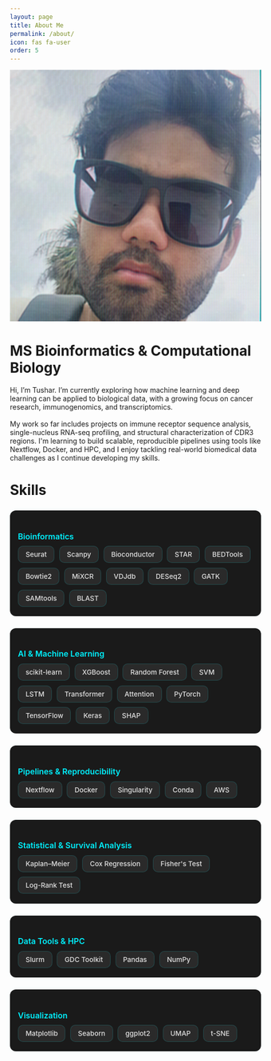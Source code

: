 ```yaml
---
layout: page
title: About Me
permalink: /about/
icon: fas fa-user
order: 5
---
```


<style>
.skill-category {
  background: #1a1a1a;
  border-radius: 12px;
  padding: 1.2rem 1rem;
  margin: 1.5rem auto;
  max-width: 860px;
  box-shadow: 0 0 12px rgba(0,255,255,0.04);
  text-align: left;
}

.skill-category h3 {
  font-size: 1rem;
  color: #00f2ff;
  margin-bottom: 0.6rem;
  font-weight: 600;
}

.icon-grid {
  display: flex;
  flex-wrap: wrap;
  gap: 0.6rem;
}

.icon-grid .icon-tag {
  background: #2a2a2a;
  padding: 0.5rem 0.9rem;
  border-radius: 10px;
  font-size: 0.85rem;
  color: #e2e2e2;
  font-weight: 500;
  border: 1px solid #00f2ff2a;
  transition: all 0.3s ease;
}

.icon-grid .icon-tag:hover {
  background: #00f2ff;
  color: #000;
  transform: scale(1.05);
  cursor: pointer;
}
</style>


<div class="about-wrapper">
  <img src="/assets/img/tushar-profile.png" alt="Tushar">
  <h1>MS Bioinformatics & Computational Biology</h1>

  <p>
    Hi, I’m Tushar. I’m currently exploring how machine learning and deep learning can be applied to biological data, with a growing focus on cancer research, immunogenomics, and transcriptomics.
    <br><br>
    My work so far includes projects on immune receptor sequence analysis, single-nucleus RNA-seq profiling, and structural characterization of CDR3 regions. I'm learning to build scalable, reproducible pipelines using tools like Nextflow, Docker, and HPC, and I enjoy tackling real-world biomedical data challenges as I continue developing my skills.
  </p>
</div>

<!-- ==================== Skills Heading ==================== -->
<div class="about-wrapper">
  <h1>Skills</h1>
</div>

<!-- ==================== Bioinformatics ==================== -->
<div class="skill-category">
  <h3>Bioinformatics</h3>
  <div class="icon-grid">
    <div class="icon-tag" title="Seurat — Single-cell RNA-seq">Seurat</div>
    <div class="icon-tag" title="Scanpy — Single-cell RNA-seq (Python)">Scanpy</div>
    <div class="icon-tag" title="Bioconductor — R genomics packages">Bioconductor</div>
    <div class="icon-tag" title="STAR — RNA-seq aligner">STAR</div>
    <div class="icon-tag" title="BEDTools — Genomic intervals">BEDTools</div>
    <div class="icon-tag" title="Bowtie2 — Short-read aligner">Bowtie2</div>
    <div class="icon-tag" title="MiXCR — TCR/BCR repertoire">MiXCR</div>
    <div class="icon-tag" title="VDJdb — Immune repertoire DB">VDJdb</div>
    <div class="icon-tag" title="DESeq2 — Differential expression">DESeq2</div>
    <div class="icon-tag" title="GATK — Variant calling toolkit">GATK</div>
    <div class="icon-tag" title="SAMtools — BAM/SAM processing">SAMtools</div>
    <div class="icon-tag" title="BLAST — Sequence search/alignment">BLAST</div>
  </div>
</div>

<!-- ==================== AI & Machine Learning ==================== -->
<div class="skill-category">
  <h3>AI & Machine Learning</h3>
  <div class="icon-grid">
    <div class="icon-tag" title="scikit-learn — ML toolkit">scikit-learn</div>
    <div class="icon-tag" title="XGBoost — Gradient boosting trees">XGBoost</div>
    <div class="icon-tag" title="Random Forest — Ensemble method">Random Forest</div>
    <div class="icon-tag" title="Support Vector Machine — SVM classifier">SVM</div>
    <div class="icon-tag" title="LSTM — Long Short-Term Memory network">LSTM</div>
    <div class="icon-tag" title="Transformer — Attention-based models">Transformer</div>
    <div class="icon-tag" title="Attention — Deep learning layers">Attention</div>
    <div class="icon-tag" title="PyTorch — Deep learning framework">PyTorch</div>
    <div class="icon-tag" title="TensorFlow — Deep learning framework">TensorFlow</div>
    <div class="icon-tag" title="Keras — High-level API">Keras</div>
    <div class="icon-tag" title="SHAP — Model interpretability">SHAP</div>
  </div>
</div>

<!-- ==================== Pipelines & Reproducibility ==================== -->
<div class="skill-category">
  <h3>Pipelines & Reproducibility</h3>
  <div class="icon-grid">
    <div class="icon-tag" title="Nextflow — Workflow automation">Nextflow</div>
    <div class="icon-tag" title="Docker — Containerization">Docker</div>
    <div class="icon-tag" title="Singularity — HPC containers">Singularity</div>
    <div class="icon-tag" title="Conda — Env management">Conda</div>
    <div class="icon-tag" title="AWS — Cloud">AWS</div>
  </div>
</div>

<!-- ==================== Statistical & Survival Analysis ==================== -->
<div class="skill-category">
  <h3>Statistical & Survival Analysis</h3>
  <div class="icon-grid">
    <div class="icon-tag" title="Kaplan–Meier estimator">Kaplan–Meier</div>
    <div class="icon-tag" title="Cox Regression — Survival modeling">Cox Regression</div>
    <div class="icon-tag" title="Fisher’s Exact Test">Fisher's Test</div>
    <div class="icon-tag" title="Log-Rank Test — Survival stats">Log-Rank Test</div>
  </div>
</div>

<!-- ==================== Data Tools & HPC ==================== -->
<div class="skill-category">
  <h3>Data Tools & HPC</h3>
  <div class="icon-grid">
    <div class="icon-tag" title="Slurm — HPC job manager">Slurm</div>
    <div class="icon-tag" title="GDC Toolkit — Data commons">GDC Toolkit</div>
    <div class="icon-tag" title="Pandas — Python data analysis">Pandas</div>
    <div class="icon-tag" title="NumPy — Scientific computing">NumPy</div>
  </div>
</div>

<!-- ==================== Visualization ==================== -->
<div class="skill-category">
  <h3>Visualization</h3>
  <div class="icon-grid">
    <div class="icon-tag" title="Matplotlib — Plots">Matplotlib</div>
    <div class="icon-tag" title="Seaborn — Stats viz">Seaborn</div>
    <div class="icon-tag" title="ggplot2 — R visualization">ggplot2</div>
    <div class="icon-tag" title="UMAP — Dim. reduction">UMAP</div>
    <div class="icon-tag" title="t-SNE — Visualization">t-SNE</div>
  </div>
</div>
